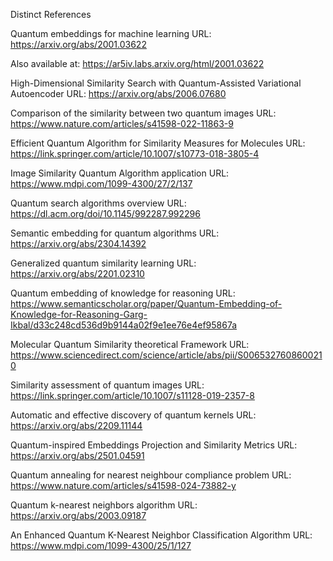 Distinct References


Quantum embeddings for machine learning
URL: https://arxiv.org/abs/2001.03622  

Also available at: https://ar5iv.labs.arxiv.org/html/2001.03622

High-Dimensional Similarity Search with Quantum-Assisted Variational Autoencoder
URL: https://arxiv.org/abs/2006.07680

Comparison of the similarity between two quantum images
URL: https://www.nature.com/articles/s41598-022-11863-9

Efficient Quantum Algorithm for Similarity Measures for Molecules
URL: https://link.springer.com/article/10.1007/s10773-018-3805-4

Image Similarity Quantum Algorithm application
URL: https://www.mdpi.com/1099-4300/27/2/137

Quantum search algorithms overview
URL: https://dl.acm.org/doi/10.1145/992287.992296

Semantic embedding for quantum algorithms
URL: https://arxiv.org/abs/2304.14392

Generalized quantum similarity learning
URL: https://arxiv.org/abs/2201.02310

Quantum embedding of knowledge for reasoning
URL: https://www.semanticscholar.org/paper/Quantum-Embedding-of-Knowledge-for-Reasoning-Garg-Ikbal/d33c248cd536d9b9144a02f9e1ee76e4ef95867a

Molecular Quantum Similarity theoretical Framework
URL: https://www.sciencedirect.com/science/article/abs/pii/S0065327608600210

Similarity assessment of quantum images
URL: https://link.springer.com/article/10.1007/s11128-019-2357-8

Automatic and effective discovery of quantum kernels
URL: https://arxiv.org/abs/2209.11144

Quantum-inspired Embeddings Projection and Similarity Metrics
URL: https://arxiv.org/abs/2501.04591

Quantum annealing for nearest neighbour compliance problem
URL: https://www.nature.com/articles/s41598-024-73882-y

Quantum k-nearest neighbors algorithm
URL: https://arxiv.org/abs/2003.09187

An Enhanced Quantum K-Nearest Neighbor Classification Algorithm
URL: https://www.mdpi.com/1099-4300/25/1/127

